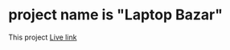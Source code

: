 # project name is "Laptop Bazar"

This project  [Live link](https://lucky-one-react-app.netlify.app/)


